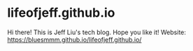 # lifeofjeff.github.io
Hi there! This is Jeff Liu's tech blog. Hope you like it!
Website: https://bluesmmm.github.io/lifeofjeff.github.io/
